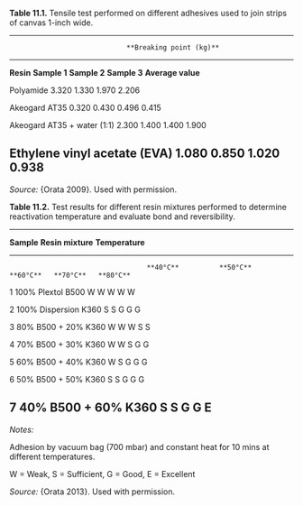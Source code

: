 **Table 11.1.** Tensile test performed on different adhesives used to join strips of canvas 1-inch wide.

  ----------------------------------------------------------------------------------------------------------
                                 **Breaking point (kg)**                                 
  ------------------------------ ------------------------- -------------- -------------- -------------------
  **Resin**                      **Sample 1**              **Sample 2**   **Sample 3**   **Average value**

  Polyamide                      3.320                     1.330          1.970          2.206

  Akeogard AT35                  0.320                     0.430          0.496          0.415

  Akeogard AT35 + water (1:1)    2.300                     1.400          1.400          1.900

  Ethylene vinyl acetate (EVA)   1.080                     0.850          1.020          0.938
  ----------------------------------------------------------------------------------------------------------

*Source:* {Orata 2009}. Used with permission.

**Table 11.2.** Test results for different resin mixtures performed to determine reactivation temperature and evaluate bond and reversibility.

  ----------------------------------------------------------------------------------------------------
  **Sample**   **Resin mixture**      **Temperature**                                               
  ------------ ---------------------- ----------------- ---------- ---------- ---------- ---------- --
                                      **40°C**          **50°C**   **60°C**   **70°C**   **80°C**   

  1            100% Plextol B500      W                 W          W          W          W          

  2            100% Dispersion K360   S                 S          G          G          G          

  3            80% B500 + 20% K360    W                 W          W          S          S          

  4            70% B500 + 30% K360    W                 W          S          G          G          

  5            60% B500 + 40% K360    W                 S          G          G          G          

  6            50% B500 + 50% K360    S                 S          G          G          G          

  7            40% B500 + 60% K360    S                 S          G          G          E          
  ----------------------------------------------------------------------------------------------------

*Notes:*

Adhesion by vacuum bag (700 mbar) and constant heat for 10 mins at different temperatures.

W = Weak, S = Sufficient, G = Good, E = Excellent

*Source:* {Orata 2013}. Used with permission.
